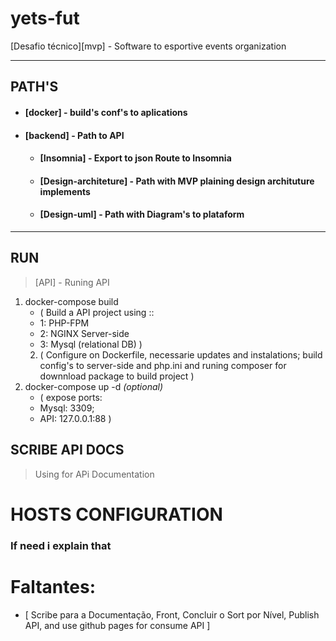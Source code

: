 # yets-fut
[Desafio técnico][mvp] - Software to esportive events organization

-----------------------
## PATH'S

  - #### [docker] - build's conf's to aplications 
  - #### [backend] - Path to API
    - #### [Insomnia] - Export to json Route to Insomnia
    - #### [Design-architeture] - Path with MVP plaining design archituture implements
    - #### [Design-uml] - Path with Diagram's to plataform 
    
-----------------------
## RUN
  > [API] - Runing API
1. docker-compose build
    - ( Build a API project using :: 
    - 1: PHP-FPM
    - 2: NGINX Server-side
    - 3: Mysql (relational DB) )
    2. ( Configure on Dockerfile, necessarie updates and instalations; build config's to server-side and php.ini
        and runing composer for downnload package to build project )
2. docker-compose up -d *(optional)* 
    - ( expose ports:
    - Mysql: 3309;
    - API: 127.0.0.1:88 )

## SCRIBE API DOCS
> Using for APi Documentation


        
# HOSTS CONFIGURATION
  ### If need i explain that


# Faltantes:

   - [ Scribe para a Documentação, Front, Concluir o Sort por Nível, Publish API, and use github pages for consume API ]